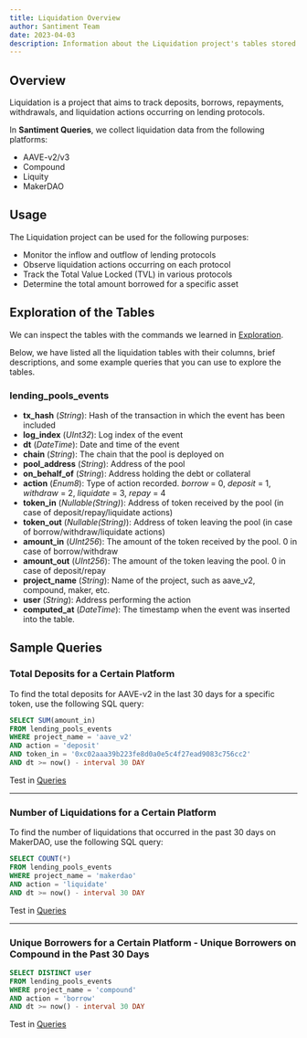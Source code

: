 ```yaml
---
title: Liquidation Overview
author: Santiment Team
date: 2023-04-03
description: Information about the Liquidation project's tables stored in Santiment Queries.
---
```


## Overview

Liquidation is a project that aims to track deposits, borrows, repayments, withdrawals, and liquidation actions occurring on lending protocols.

In **Santiment Queries**, we collect liquidation data from the following platforms:

- AAVE-v2/v3
- Compound
- Liquity
- MakerDAO

## Usage

The Liquidation project can be used for the following purposes:

- Monitor the inflow and outflow of lending protocols
- Observe liquidation actions occurring on each protocol
- Track the Total Value Locked (TVL) in various protocols
- Determine the total amount borrowed for a specific asset

## Exploration of the Tables

We can inspect the tables with the commands we learned in [Exploration](/santiment-queries/exploration/).

Below, we have listed all the liquidation tables with their columns, brief descriptions, and some example queries that you can use to explore the tables.

### lending\_pools\_events

- **tx_hash** (*String*): Hash of the transaction in which the event has been included
- **log_index** (*UInt32*): Log index of the event
- **dt** (*DateTime*): Date and time of the event
- **chain** (*String*): The chain that the pool is deployed on
- **pool_address** (*String*): Address of the pool
- **on_behalf_of** (*String*): Address holding the debt or collateral
- **action** (*Enum8*): Type of action recorded. *borrow* = 0, *deposit* = 1, *withdraw* = 2, *liquidate* = 3, *repay* = 4
- **token_in** (*Nullable(String)*): Address of token received by the pool (in case of deposit/repay/liquidate actions)
- **token_out** (*Nullable(String)*): Address of token leaving the pool (in case of borrow/withdraw/liquidate actions)
- **amount_in** (*UInt256*): The amount of the token received by the pool. 0 in case of borrow/withdraw
- **amount_out** (*UInt256*): The amount of the token leaving the pool. 0 in case of deposit/repay
- **project_name** (*String*): Name of the project, such as aave_v2, compound, maker, etc.
- **user** (*String*): Address performing the action
- **computed_at** (*DateTime*): The timestamp when the event was inserted into the table.

## Sample Queries

### Total Deposits for a Certain Platform

To find the total deposits for AAVE-v2 in the last 30 days for a specific token, use the following SQL query:

```sql
SELECT SUM(amount_in)
FROM lending_pools_events
WHERE project_name = 'aave_v2'
AND action = 'deposit'
AND token_in = '0xc02aaa39b223fe8d0a0e5c4f27ead9083c756cc2'
AND dt >= now() - interval 30 DAY
```
Test in [Queries](https://app.santiment.net/queries/?panels=%5B%7B%22name%22%3A%22Default%20panel%20title%22%2C%22sql%22%3A%7B%22query%22%3A%22SELECT%20SUM(amount_in)%5CnFROM%20lending_pools_events%5CnWHERE%20project_name%20%3D%20%27aave_v2%27%20%5CnAND%20action%20%3D%20%27deposit%27%5Cnand%20token_in%20%3D%20%270xc02aaa39b223fe8d0a0e5c4f27ead9083c756cc2%27%5Cnand%20dt%20%3E%3D%20now()%20-%20interval%2030%20DAY%22%2C%22parameters%22%3A%7B%7D%7D%2C%22settings%22%3A%7B%22type%22%3A%22TABLE%22%2C%22layout%22%3A%5B0%2C0%2C6%2C3%5D%2C%22columns%22%3A%5B%7B%22title%22%3A%22sum(amount_in)%22%7D%5D%2C%22parameters%22%3A%5B%5D%7D%7D%5D&selected=0)

---

### Number of Liquidations for a Certain Platform

To find the number of liquidations that occurred in the past 30 days on MakerDAO, use the following SQL query:

```sql
SELECT COUNT(*)
FROM lending_pools_events
WHERE project_name = 'makerdao'
AND action = 'liquidate'
AND dt >= now() - interval 30 DAY
```
Test in [Queries](https://app.santiment.net/queries/?panels=%5B%7B%22name%22%3A%22Default%20panel%20title%22%2C%22sql%22%3A%7B%22query%22%3A%22SELECT%20COUNT(*)%5CnFROM%20lending_pools_events%5CnWHERE%20project_name%20%3D%20%27makerdao%27%20%5CnAND%20action%20%3D%20%27liquidate%27%5Cnand%20dt%20%3E%3D%20now()%20-%20interval%2030%20DAY%22%2C%22parameters%22%3A%7B%7D%7D%2C%22settings%22%3A%7B%22type%22%3A%22TABLE%22%2C%22layout%22%3A%5B0%2C0%2C6%2C3%5D%2C%22columns%22%3A%5B%7B%22title%22%3A%22count()%22%7D%5D%2C%22parameters%22%3A%5B%5D%7D%7D%5D&selected=0)

---

### Unique Borrowers for a Certain Platform - Unique Borrowers on Compound in the Past 30 Days

```sql
SELECT DISTINCT user
FROM lending_pools_events
WHERE project_name = 'compound'
AND action = 'borrow'
AND dt >= now() - interval 30 DAY
```

Test in [Queries](https://app.santiment.net/queries/?panels=%5B%7B%22name%22%3A%22Default%20panel%20title%22%2C%22sql%22%3A%7B%22query%22%3A%22SELECT%20DISTINCT%20user%5CnFROM%20lending_pools_events%5CnWHERE%20project_name%20%3D%20%27compound%27%20%5CnAND%20action%20%3D%20%27borrow%27%5Cnand%20dt%20%3E%3D%20now()%20-%20interval%2030%20DAY%22%2C%22parameters%22%3A%7B%7D%7D%2C%22settings%22%3A%7B%22type%22%3A%22TABLE%22%2C%22layout%22%3A%5B0%2C0%2C6%2C3%5D%2C%22columns%22%3A%5B%7B%22title%22%3A%22user%22%7D%5D%2C%22parameters%22%3A%5B%5D%7D%7D%5D&selected=0)


